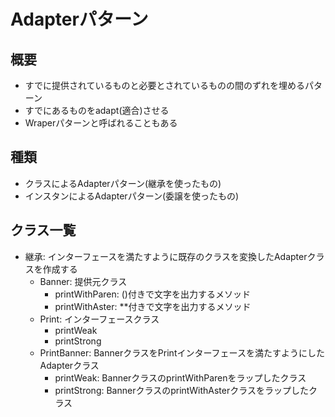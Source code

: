 # Adapterパターン

## 概要

- すでに提供されているものと必要とされているものの間のずれを埋めるパターン
- すでにあるものをadapt(適合)させる
- Wraperパターンと呼ばれることもある

## 種類

- クラスによるAdapterパターン(継承を使ったもの)
- インスタンによるAdapterパターン(委譲を使ったもの)

## クラス一覧

- 継承: インターフェースを満たすように既存のクラスを変換したAdapterクラスを作成する
  - Banner: 提供元クラス
    - printWithParen: ()付きで文字を出力するメソッド
    - printWithAster: **付きで文字を出力するメソッド
  - Print: インターフェースクラス
    - printWeak
    - printStrong
  - PrintBanner: BannerクラスをPrintインターフェースを満たすようにしたAdapterクラス
    - printWeak: BannerクラスのprintWithParenをラップしたクラス
    - printStrong: BannerクラスのprintWithAsterクラスをラップしたクラス

